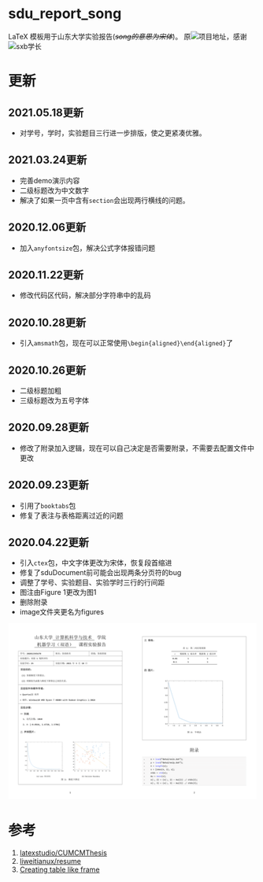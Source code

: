 # sdu_report_song

LaTeX 模板用于山东大学实验报告(*~~song的意思为宋体~~*)。
原![项目地址](https://github.com/oops-sdu/sdu_report)，感谢![sxb学长](https://github.com/suxb201)

# 更新
## 2021.05.18更新
+ 对学号，学时，实验题目三行进一步排版，使之更紧凑优雅。

## 2021.03.24更新
+ 完善demo演示内容
+ 二级标题改为中文数字
+ 解决了如果一页中含有`section`会出现两行横线的问题。


## 2020.12.06更新

+ 加入`anyfontsize`包，解决公式字体报错问题

## 2020.11.22更新

+ 修改代码区代码，解决部分字符串中的乱码

## 2020.10.28更新
+ 引入`amsmath`包，现在可以正常使用`\begin{aligned}\end{aligned}`了

## 2020.10.26更新
+ 二级标题加粗
+ 三级标题改为五号字体

## 2020.09.28更新

+ 修改了附录加入逻辑，现在可以自己决定是否需要附录，不需要去配置文件中更改

## 2020.09.23更新

+ 引用了`booktabs`包
+ 修复了表注与表格距离过近的问题

## 2020.04.22更新

+ 引入`ctex`包，中文字体更改为宋体，恢复段首缩进
+ 修复了sduDocument前可能会出现两条分页符的bug
+ 调整了学号、实验题目、实验学时三行的行间距
+ 图注由Figure 1更改为图1
+ 删除附录
+ image文件夹更名为figures

![demo](figures/demo.png)

# 参考

1. [latexstudio/CUMCMThesis](https://github.com/latexstudio/CUMCMThesis)
2. [liweitianux/resume](https://github.com/liweitianux/resume)
3. [Creating table like frame](https://tex.stackexchange.com/questions/440009/creating-table-like-frame)

